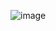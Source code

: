 ![image](https://github.com/CyberSkyler/CleanDownloadsTaskScheduler/assets/153866716/bcd5a452-d090-4744-a426-fd60bad035b7)
